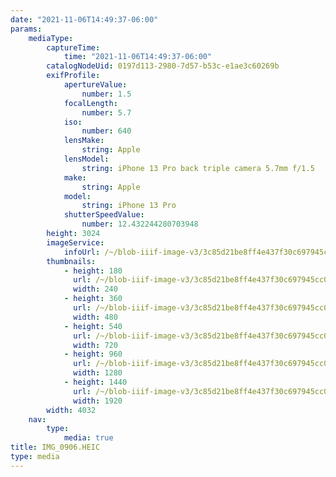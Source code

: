 ```yaml
---
date: "2021-11-06T14:49:37-06:00"
params:
    mediaType:
        captureTime:
            time: "2021-11-06T14:49:37-06:00"
        catalogNodeUid: 0197d113-2980-7d57-b53c-e1ae3c60269b
        exifProfile:
            apertureValue:
                number: 1.5
            focalLength:
                number: 5.7
            iso:
                number: 640
            lensMake:
                string: Apple
            lensModel:
                string: iPhone 13 Pro back triple camera 5.7mm f/1.5
            make:
                string: Apple
            model:
                string: iPhone 13 Pro
            shutterSpeedValue:
                number: 12.432244280703948
        height: 3024
        imageService:
            infoUrl: /~/blob-iiif-image-v3/3c85d21be8ff4e437f30c697945cc0f52066a862aea7f14900de86f57b12845b/info.json
        thumbnails:
            - height: 180
              url: /~/blob-iiif-image-v3/3c85d21be8ff4e437f30c697945cc0f52066a862aea7f14900de86f57b12845b/full/240%2C180/0/default.jpg
              width: 240
            - height: 360
              url: /~/blob-iiif-image-v3/3c85d21be8ff4e437f30c697945cc0f52066a862aea7f14900de86f57b12845b/full/480%2C360/0/default.jpg
              width: 480
            - height: 540
              url: /~/blob-iiif-image-v3/3c85d21be8ff4e437f30c697945cc0f52066a862aea7f14900de86f57b12845b/full/720%2C540/0/default.jpg
              width: 720
            - height: 960
              url: /~/blob-iiif-image-v3/3c85d21be8ff4e437f30c697945cc0f52066a862aea7f14900de86f57b12845b/full/1280%2C960/0/default.jpg
              width: 1280
            - height: 1440
              url: /~/blob-iiif-image-v3/3c85d21be8ff4e437f30c697945cc0f52066a862aea7f14900de86f57b12845b/full/1920%2C1440/0/default.jpg
              width: 1920
        width: 4032
    nav:
        type:
            media: true
title: IMG_0906.HEIC
type: media
---
```

